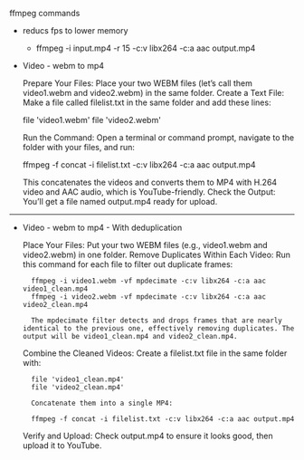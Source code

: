 
ffmpeg commands

 - reducs fps to lower memory
    - ffmpeg -i input.mp4 -r 15 -c:v libx264 -c:a aac output.mp4

- Video  - webm to mp4 


    Prepare Your Files: Place your two WEBM files (let’s call them video1.webm and video2.webm) in the same folder.
    Create a Text File: Make a file called filelist.txt in the same folder and add these lines:

    file 'video1.webm'
    file 'video2.webm'

    Run the Command: Open a terminal or command prompt, navigate to the folder with your files, and run:

    ffmpeg -f concat -i filelist.txt -c:v libx264 -c:a aac output.mp4

    This concatenates the videos and converts them to MP4 with H.264 video and AAC audio, which is YouTube-friendly.
    Check the Output: You’ll get a file named output.mp4 ready for upload.

--------
- Video - webm to mp4  - With deduplication

     Place Your Files: Put your two WEBM files (e.g., video1.webm and video2.webm) in one folder.
    Remove Duplicates Within Each Video:
        Run this command for each file to filter out duplicate frames:

        ffmpeg -i video1.webm -vf mpdecimate -c:v libx264 -c:a aac video1_clean.mp4
        ffmpeg -i video2.webm -vf mpdecimate -c:v libx264 -c:a aac video2_clean.mp4

        The mpdecimate filter detects and drops frames that are nearly identical to the previous one, effectively removing duplicates. The output will be video1_clean.mp4 and video2_clean.mp4.
    Combine the Cleaned Videos:
        Create a filelist.txt file in the same folder with:

        file 'video1_clean.mp4'
        file 'video2_clean.mp4'

        Concatenate them into a single MP4:

        ffmpeg -f concat -i filelist.txt -c:v libx264 -c:a aac output.mp4

    Verify and Upload: Check output.mp4 to ensure it looks good, then upload it to YouTube.

